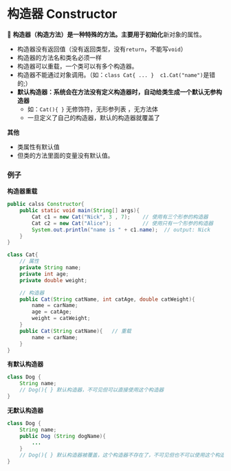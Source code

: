 # 构造器  Constructor


📌 **构造器（构造方法）**是一种特殊的方法。主要用于**初始化**新对象的属性。

- 构造器没有返回值（没有返回类型，没有`return`，不能写`void`）
- 构造器的方法名和类名必须一样
- 构造器可以重载，一个类可以有多个构造器。
- 构造器不能通过对象调用。（如：`class Cat{ ... }  c1.Cat("name")`是错的;）
- **默认构造器：**系统会在方法没有定义构造器时，自动给类生成一个默认**无参构造器**
    - 如：`Cat(){ }` 无修饰符，无形参列表 ，无方法体
    - 一旦定义了自己的构造器，默认的构造器就覆盖了

**其他**

- 类属性有默认值
- 但类的方法里面的变量没有默认值。

### 例子

**构造器重载**

```java
public calss Constructor{
	public static void main(String[] args){
		Cat c1 = new Cat("Nick", 3 , 7);	// 使用有三个形参的构造器
		Cat c2 = new Cat("Alice");			// 使用只有一个形参的构造器
		System.out.println("name is " + c1.name);  // output: Nick
	}
}

class Cat{
	// 属性
	private String name;
    private int age;
    private double weight;

	// 构造器 
	public Cat(String catName, int catAge, double catWeight){
		name = carName;
		age = catAge;
		weight = catWeight;
	}
	public Cat(String catName){   // 重载
		name = carName;
	}
}
```

**有默认构造器**

```java
class Dog {
	String name;
	// Dog(){ }	默认构造器，不可见但可以直接使用这个构造器
}
```

**无默认构造器**

```java
class Dog {
	String name;
	public Dog (String dogName){
        ...
	}
	// Dog(){ }	默认构造器被覆盖，这个构造器不存在了，不可见但也不可以使用这个构造器
}
```